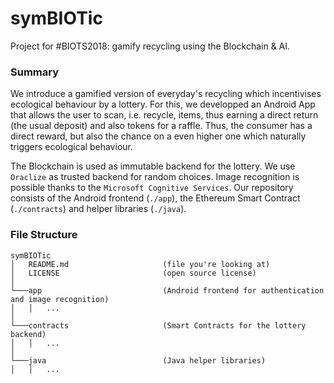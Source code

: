 # symBIOTic
Project for #BIOTS2018: gamify recycling using the Blockchain & AI.


### Summary
We introduce a gamified version of everyday's recycling which incentivises ecological behaviour by a lottery.
For this, we developped an Android App that allows the user to scan, i.e. recycle, items, thus earning a direct return (the usual deposit) and also tokens for a raffle.
Thus, the consumer has a direct reward, but also the chance on a even higher one which naturally triggers ecological behaviour.

The Blockchain is used as immutable backend for the lottery.
We use `Oraclize` as trusted backend for random choices.
Image recognition is possible thanks to the `Microsoft Cognitive Services`.
Our repository consists of the Android frontend (`./app`), the Ethereum Smart Contract (`./contracts`) and helper libraries (`./java`).


### File Structure
```
symBIOTic
│   README.md                     (file you're looking at)
│   LICENSE                       (open source license)
│
└───app                           (Android frontend for authentication and image recognition)
│   │   ...
│   
└───contracts                     (Smart Contracts for the lottery backend)
│   │   ...
│   
└───java                          (Java helper libraries)
│   │   ...

```
